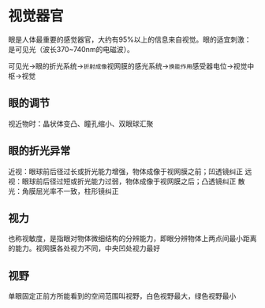 # 视觉器官

眼是人体最重要的感觉器官，大约有95%以上的信息来自视觉。眼的适宜刺激：是可见光（波长370~740nm的电磁波）。

可见光→眼的折光系统→`折射成像`视网膜的感光系统→`换能作用`感受器电位→视觉中枢→视觉

## 眼的调节
视近物时：晶状体变凸、瞳孔缩小、双眼球汇聚
## 眼的折光异常
近视：眼球前后径过长或折光能力增强，物体成像于视网膜之前；凹透镜纠正
远视：眼球前后径过短或折光能力过弱，物体成像于视网膜之后；凸透镜纠正
散光：角膜屈光率不一致，柱形镜纠正
## 视力
也称视敏度，是指眼对物体微细结构的分辨能力，即眼分辨物体上两点间最小距离的能力。视网膜各处视力不同，中央凹处视力最好
## 视野
单眼固定正前方所能看到的空间范围叫视野，白色视野最大，绿色视野最小
